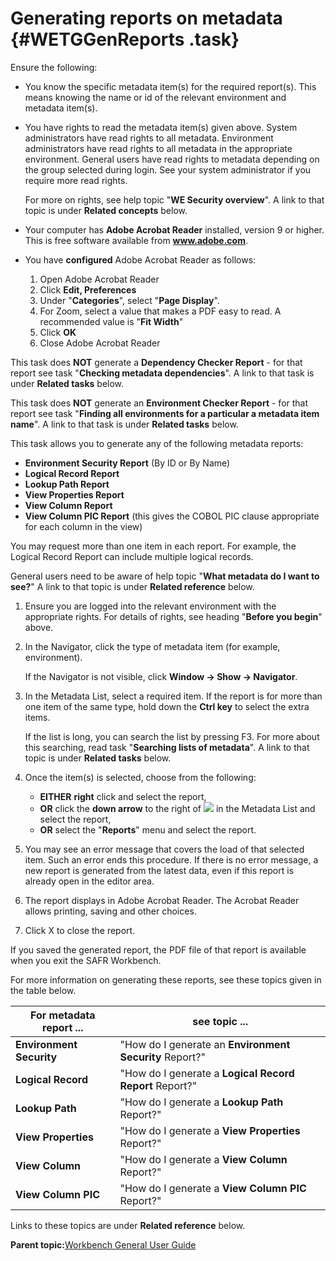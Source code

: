 # Generating reports on metadata {#WETGGenReports .task}

Ensure the following:

-   You know the specific metadata item\(s\) for the required report\(s\). This means knowing the name or id of the relevant environment and metadata item\(s\).
-   You have rights to read the metadata item\(s\) given above. System administrators have read rights to all metadata. Environment administrators have read rights to all metadata in the appropriate environment. General users have read rights to metadata depending on the group selected during login. See your system administrator if you require more read rights.

    For more on rights, see help topic "**WE Security overview**". A link to that topic is under **Related concepts** below.

-   Your computer has **Adobe Acrobat Reader** installed, version 9 or higher. This is free software available from **www.adobe.com**.
-   You have **configured** Adobe Acrobat Reader as follows:
    1.  Open Adobe Acrobat Reader
    2.  Click **Edit, Preferences**
    3.  Under "**Categories**", select "**Page Display**".
    4.  For Zoom, select a value that makes a PDF easy to read. A recommended value is "**Fit Width**"
    5.  Click **OK**
    6.  Close Adobe Acrobat Reader

This task does **NOT** generate a **Dependency Checker Report** - for that report see task "**Checking metadata dependencies**". A link to that task is under **Related tasks** below.

This task does **NOT** generate an **Environment Checker Report** - for that report see task "**Finding all environments for a particular a metadata item name**". A link to that task is under **Related tasks** below.

This task allows you to generate any of the following metadata reports:

-   **Environment Security Report** \(By ID or By Name\)
-   **Logical Record Report**
-   **Lookup Path Report**
-   **View Properties Report**
-   **View Column Report**
-   **View Column PIC Report** \(this gives the COBOL PIC clause appropriate for each column in the view\)

You may request more than one item in each report. For example, the Logical Record Report can include multiple logical records.

General users need to be aware of help topic "**What metadata do I want to see?**" A link to that topic is under **Related reference** below.

1.  Ensure you are logged into the relevant environment with the appropriate rights. For details of rights, see heading "**Before you begin**" above.

2.  In the Navigator, click the type of metadata item \(for example, environment\).

    If the Navigator is not visible, click **Window -\> Show -\> Navigator**.

3.  In the Metadata List, select a required item. If the report is for more than one item of the same type, hold down the **Ctrl key** to select the extra items.

    If the list is long, you can search the list by pressing F3. For more about this searching, read task "**Searching lists of metadata**". A link to that topic is under **Related tasks** below.

4.  Once the item\(s\) is selected, choose from the following:

    -   **EITHER** **right** click and select the report,
    -   **OR** click the **down arrow** to the right of ![](images/Icon_Report_01.gif) in the Metadata List and select the report,
    -   **OR** select the "**Reports**" menu and select the report.
5.  You may see an error message that covers the load of that selected item. Such an error ends this procedure. If there is no error message, a new report is generated from the latest data, even if this report is already open in the editor area.

6.  The report displays in Adobe Acrobat Reader. The Acrobat Reader allows printing, saving and other choices.

7.  Click X to close the report.


If you saved the generated report, the PDF file of that report is available when you exit the SAFR Workbench.

For more information on generating these reports, see these topics given in the table below.

|For metadata report ...|see topic ...|
|-----------------------|-------------|
|**Environment Security**|"How do I generate an **Environment Security** Report?"|
|**Logical Record**|"How do I generate a **Logical Record Report** Report?"|
|**Lookup Path**|"How do I generate a **Lookup Path** Report?"|
|**View Properties**|"How do I generate a **View Properties** Report?"|
|**View Column**|"How do I generate a **View Column** Report?"|
|**View Column PIC**|"How do I generate a **View Column PIC** Report?"|

Links to these topics are under **Related reference** below.

**Parent topic:**[Workbench General User Guide](../html/AAR580WEGenUser.md)

